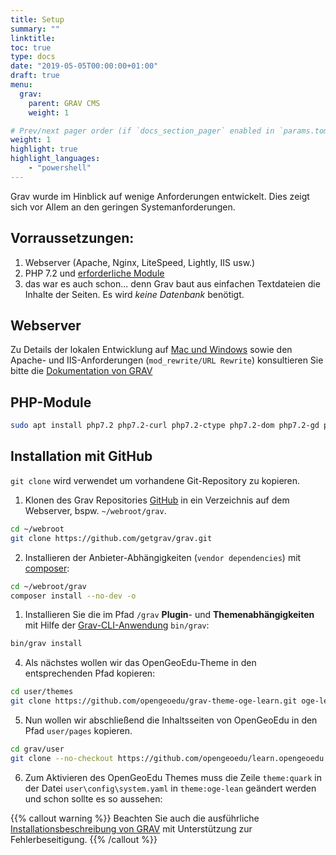 ```yaml
---
title: Setup
summary: ""
linktitle: 
toc: true
type: docs
date: "2019-05-05T00:00:00+01:00"
draft: true
menu:
  grav:
    parent: GRAV CMS
    weight: 1

# Prev/next pager order (if `docs_section_pager` enabled in `params.toml`)
weight: 1
highlight: true
highlight_languages: 
    - "powershell" 
---
```


Grav wurde im Hinblick auf wenige Anforderungen entwickelt. Dies zeigt sich vor Allem an den geringen Systemanforderungen. 

## Vorraussetzungen:
1. Webserver (Apache, Nginx, LiteSpeed, Lightly, IIS usw.)
1. PHP 7.2 und [erforderliche Module](#php-module)
1. das war es auch schon... denn Grav baut aus einfachen Textdateien die Inhalte der Seiten. Es wird _keine Datenbank_ benötigt.

## Webserver
Zu Details der lokalen Entwicklung auf [Mac und Windows](https://learn.getgrav.org/basics/requirements#mac) sowie den Apache- und IIS-Anforderungen (`mod_rewrite/URL Rewrite`) konsultieren Sie bitte die [Dokumentation von GRAV](https://learn.getgrav.org/16/basics/requirements#apache-requirements)

## PHP-Module

```bash
sudo apt install php7.2 php7.2-curl php7.2-ctype php7.2-dom php7.2-gd php7.2-json php7.2-mbstring php7.2-openssl php7.2-session php7.2-simplexml php7.2-xml php7.2-zip
```


## Installation mit GitHub

`git clone` wird verwendet um vorhandene Git-Repository zu kopieren. 

1. Klonen des Grav Repositories [GitHub](https://github.com/getgrav/grav) in ein Verzeichnis auf dem Webserver, bspw. `~/webroot/grav`.

```bash
cd ~/webroot
git clone https://github.com/getgrav/grav.git
```
2. Installieren der Anbieter-Abhängigkeiten (`vendor dependencies`) mit [composer](https://getcomposer.org/doc/00-intro.md#installation-linux-unix-osx):

```bash
cd ~/webroot/grav
composer install --no-dev -o
```

1. Installieren Sie die im Pfad `/grav` **Plugin**- und **Themenabhängigkeiten** mit Hilfe der [Grav-CLI-Anwendung](https://learn.getgrav.org/16/cli-console/grav-cli) `bin/grav`:

```bash
bin/grav install
```

4. Als nächstes wollen wir das OpenGeoEdu-Theme in den entsprechenden Pfad kopieren:

```bash
cd user/themes
git clone https://github.com/opengeoedu/grav-theme-oge-learn.git oge-learn
```

5. Nun wollen wir abschließend die Inhaltsseiten von OpenGeoEdu in den Pfad `user/pages` kopieren.

```bash
cd grav/user
git clone --no-checkout https://github.com/opengeoedu/learn.opengeoedu.de.git tmp && mv tmp/.git . && rmdir tmp && git checkout master
```
6. Zum Aktivieren des OpenGeoEdu Themes muss die Zeile `theme:quark` in der Datei `user\config\system.yaml` in `theme:oge-lean` geändert werden und schon sollte es so aussehen:


{{% callout warning %}}
Beachten Sie auch die ausführliche [Installationsbeschreibung von GRAV](https://learn.getgrav.org/16/basics/installation) mit Unterstützung zur Fehlerbeseitigung.
{{% /callout %}}